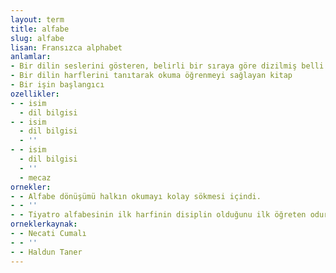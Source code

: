```yaml
---
layout: term
title: alfabe
slug: alfabe
lisan: Fransızca alphabet
anlamlar:
- Bir dilin seslerini gösteren, belirli bir sıraya göre dizilmiş belli sayıda harfin bütünü; abece, yazı (I)
- Bir dilin harflerini tanıtarak okuma öğrenmeyi sağlayan kitap
- Bir işin başlangıcı
ozellikler:
- - isim
  - dil bilgisi
- - isim
  - dil bilgisi
  - ''
- - isim
  - dil bilgisi
  - ''
  - mecaz
ornekler:
- - Alfabe dönüşümü halkın okumayı kolay sökmesi içindi.
- - ''
- - Tiyatro alfabesinin ilk harfinin disiplin olduğunu ilk öğreten odur.
orneklerkaynak:
- - Necati Cumalı
- - ''
- - Haldun Taner
---
```

